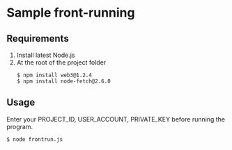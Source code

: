 # Sample front-running

## Requirements
1. Install latest Node.js
2. At the root of the project folder
    ```
    $ npm install web3@1.2.4
    $ npm install node-fetch@2.6.0
    ```


## Usage
Enter your PROJECT_ID, USER_ACCOUNT, PRIVATE_KEY before running the program.

```bash
$ node frontrun.js
```
